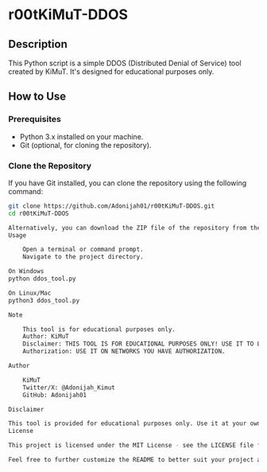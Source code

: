 # r00tKiMuT-DDOS

## Description

This Python script is a simple DDOS (Distributed Denial of Service) tool created by KiMuT. It's designed for educational purposes only.

## How to Use

### Prerequisites

- Python 3.x installed on your machine.
- Git (optional, for cloning the repository).

### Clone the Repository

If you have Git installed, you can clone the repository using the following command:

```bash
git clone https://github.com/Adonijah01/r00tKiMuT-DDOS.git
cd r00tKiMuT-DDOS

Alternatively, you can download the ZIP file of the repository from the GitHub page and extract it.
Usage

    Open a terminal or command prompt.
    Navigate to the project directory.

On Windows
python ddos_tool.py

On Linux/Mac
python3 ddos_tool.py

Note

    This tool is for educational purposes only.
    Author: KiMuT
    Disclaimer: THIS TOOL IS FOR EDUCATIONAL PURPOSES ONLY! USE IT TO LEARN NOT FOR UNETHICAL PURPOSES. I AM NOT RESPONSIBLE FOR ANY HARM IT MAY OCCUR ON USING THIS TOOL!!
    Authorization: USE IT ON NETWORKS YOU HAVE AUTHORIZATION.

Author

    KiMuT
    Twitter/X: @Adonijah_Kimut
    GitHub: Adonijah01

Disclaimer

This tool is provided for educational purposes only. Use it at your own risk. The author is not responsible for any misuse or damage caused by this script.
License

This project is licensed under the MIT License - see the LICENSE file for details.

Feel free to further customize the README to better suit your project and provide any additional information you think is necessary.

